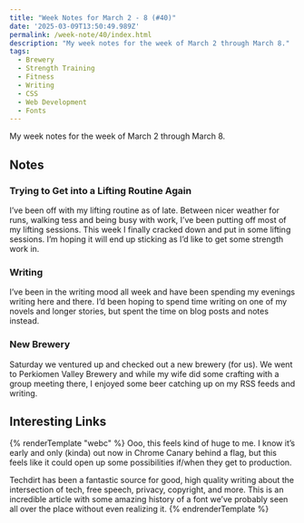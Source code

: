 ```yaml
---
title: "Week Notes for March 2 - 8 (#40)"
date: '2025-03-09T13:50:49.989Z'
permalink: /week-note/40/index.html
description: "My week notes for the week of March 2 through March 8."
tags:
  - Brewery
  - Strength Training
  - Fitness
  - Writing
  - CSS
  - Web Development
  - Fonts
---
```

My week notes for the week of March 2 through March 8.
<!-- excerpt -->

## Notes

### Trying to Get into a Lifting Routine Again

I’ve been off with my lifting routine as of late. Between nicer weather for runs, walking tess and being busy with work, I’ve been putting off most of my lifting sessions. This week I finally cracked down and put in some lifting sessions. I’m hoping it will end up sticking as I’d like to get some strength work in.

### Writing

I’ve been in the writing mood all week and have been spending my evenings writing here and there. I’d been hoping to spend time writing on one of my novels and longer stories, but spent the time on blog posts and notes instead.

### New Brewery

Saturday we ventured up and checked out a new brewery (for us). We went to Perkiomen Valley Brewery and while my wife did some crafting with a group meeting there, I enjoyed some beer catching up on my RSS feeds and writing.

## Interesting Links

{% renderTemplate "webc" %}
<shared-link title="Functions in CSS?!" url="https://css-tricks.com/functions-in-css/" author="Juan Diego Rodríguez">
Ooo, this feels kind of huge to me. I know it’s early and only (kinda) out now in Chrome Canary behind a flag, but this feels like it could open up some possibilities if/when they get to production.
</shared-link>

<shared-link title="Why Techdirt Is Now A Democracy Blog (Whether We Like It Or Not)" url="https://www.techdirt.com/2025/03/04/why-techdirt-is-now-a-democracy-blog-whether-we-like-it-or-not/" author="Mike Masnick">
Techdirt has been a fantastic source for good, high quality writing about the intersection of tech, free speech, privacy, copyright, and more.
</shared-link>

<shared-link title="The Hardest Working Font in Manhattan" url="https://aresluna.org/the-hardest-working-font-in-manhattan/" author="Marcin Wichary">
This is an incredible article with some amazing history of a font we’ve probably seen all over the place without even realizing it.
</shared-link>
{% endrenderTemplate %}
